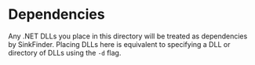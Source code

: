# Dependencies
Any .NET DLLs you place in this directory will be treated as dependencies by SinkFinder. Placing DLLs here is equivalent to specifying a DLL or directory of DLLs using the `-d` flag.
